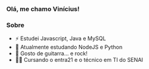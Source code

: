 ### Olá, me chamo Vinícius!

<h3> Sobre </h3>

- ⚡ Estudei Javascript, Java e MySQL
- 🌱 Atualmente estudando NodeJS e Python
- 🎸 Gosto de guitarra... e rock!
- 👨‍💻 Cursando o entra21 e o técnico em TI do SENAI
